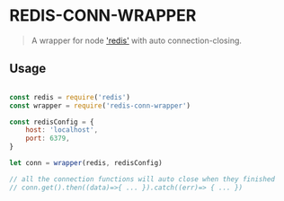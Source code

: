 # REDIS-CONN-WRAPPER

> A wrapper for node ['redis'](https://github.com/NodeRedis/node_redis) with auto connection-closing.

## Usage

```javascript

const redis = require('redis')
const wrapper = require('redis-conn-wrapper')

const redisConfig = {
    host: 'localhost',
    port: 6379,
}

let conn = wrapper(redis, redisConfig)

// all the connection functions will auto close when they finished
// conn.get().then((data)=>{ ... }).catch((err)=> { ... })

```

